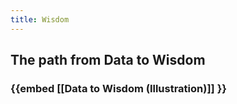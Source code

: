 ```yaml
---
title: Wisdom
---
```


## The path from Data to Wisdom
### {{embed [[Data to Wisdom (Illustration)]] }}
